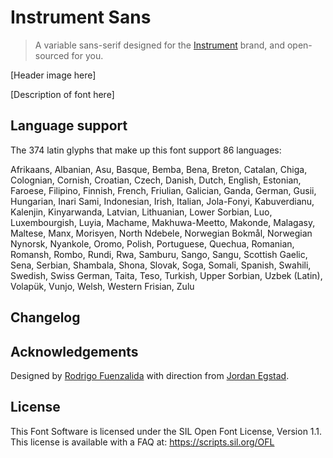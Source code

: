 # Instrument Sans

> A variable sans-serif designed for the [Instrument](https://instrument.com) brand, and open-sourced for you.

[Header image here]

[Description of font here]

## Language support

The 374 latin glyphs that make up this font support 86 languages:

Afrikaans, Albanian, Asu, Basque, Bemba, Bena, Breton, Catalan, Chiga, Colognian, Cornish, Croatian, Czech, Danish, Dutch, English, Estonian, Faroese, Filipino, Finnish, French, Friulian, Galician, Ganda, German, Gusii, Hungarian, Inari Sami, Indonesian, Irish, Italian, Jola-Fonyi, Kabuverdianu, Kalenjin, Kinyarwanda, Latvian, Lithuanian, Lower Sorbian, Luo, Luxembourgish, Luyia, Machame, Makhuwa-Meetto, Makonde, Malagasy, Maltese, Manx, Morisyen, North Ndebele, Norwegian Bokmål, Norwegian Nynorsk, Nyankole, Oromo, Polish, Portuguese, Quechua, Romanian, Romansh, Rombo, Rundi, Rwa, Samburu, Sango, Sangu, Scottish Gaelic, Sena, Serbian, Shambala, Shona, Slovak, Soga, Somali, Spanish, Swahili, Swedish, Swiss German, Taita, Teso, Turkish, Upper Sorbian, Uzbek (Latin), Volapük, Vunjo, Welsh, Western Frisian, Zulu

## Changelog

## Acknowledgements

Designed by [Rodrigo Fuenzalida](https://rfuenzalida.com) with direction from [Jordan Egstad](https://egstad.com).

## License

This Font Software is licensed under the SIL Open Font License, Version 1.1. This license is available with a FAQ at: https://scripts.sil.org/OFL
